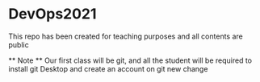 # DevOps2021
This repo has been created for teaching purposes and all contents are public

** Note **
Our first class will be git, and all the student will be required to install git Desktop and create an account on git
new change
